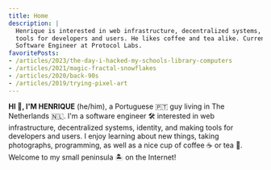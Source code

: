 ```yaml
---
title: Home
description: |
  Henrique is interested in web infrastructure, decentralized systems, and making
  tools for developers and users. He likes coffee and tea alike. Currently works as a
  Software Engineer at Protocol Labs.
favoritePosts:
- /articles/2023/the-day-i-hacked-my-schools-library-computers
- /articles/2021/magic-fractal-snowflakes
- /articles/2020/back-90s
- /articles/2019/trying-pixel-art
---
```


**HI 👋, I'M HENRIQUE** (he/him), a Portuguese 🇵🇹 guy living in The Netherlands 🇳🇱. I'm a software engineer 🛠 interested in web infrastructure, decentralized systems, identity, and making tools for developers and users. I enjoy learning about new things, taking photographs, programming, as well as a nice cup of coffee ☕️ or tea 🍵. Welcome to my small peninsula 🏝️ on the Internet!

<div class='h-card' hidden>
  <a href='https://hacdias.com/' class='u-uid u-url p-name'>Henrique Dias</a>
  <a class='u-photo' href='https://hacdias.com/avatar/256.jpg'>(Photo)</data>
  <a href='mailto:mail@hacdias.com' rel='me" class='u-email'>mail@hacdias.com</a>
  <a class='u-key' href='{{ absURL "/pubkey.asc" }}'>PGP key</a>
</div>
